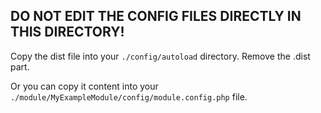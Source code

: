 DO NOT EDIT THE CONFIG FILES DIRECTLY IN THIS DIRECTORY!
--------------------------------------------------------

Copy the dist file into your `./config/autoload` directory. Remove the .dist part.

Or you can copy it content into your `./module/MyExampleModule/config/module.config.php` file.